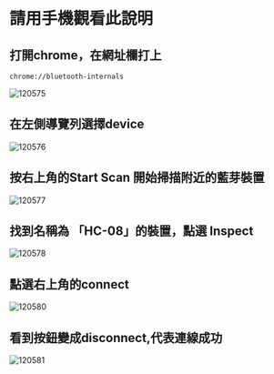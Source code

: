 # 請用手機觀看此說明 
  
## 打開chrome，在網址欄打上
```
chrome://bluetooth-internals
```
![120575](https://user-images.githubusercontent.com/65643745/116778353-fa42b900-aaa3-11eb-9777-f133a527c22a.jpg)


## 在左側導覽列選擇device
![120576](https://user-images.githubusercontent.com/65643745/116778359-04fd4e00-aaa4-11eb-9a62-cc9e3ae82905.jpg)


## 按右上角的Start Scan 開始掃描附近的藍芽裝置
![120577](https://user-images.githubusercontent.com/65643745/116778366-0d558900-aaa4-11eb-8842-af0693063626.jpg)


## 找到名稱為 「HC-08」的裝置，點選 Inspect
![120578](https://user-images.githubusercontent.com/65643745/116778372-15152d80-aaa4-11eb-943a-2a780c4ea4df.jpg)

## 點選右上角的connect
![120580](https://user-images.githubusercontent.com/65643745/116778379-1e05ff00-aaa4-11eb-84d4-cfabdec98547.jpg)

## 看到按鈕變成disconnect,代表連線成功
![120581](https://user-images.githubusercontent.com/65643745/116778384-2100ef80-aaa4-11eb-8de4-02cf0b6d2a09.jpg)

